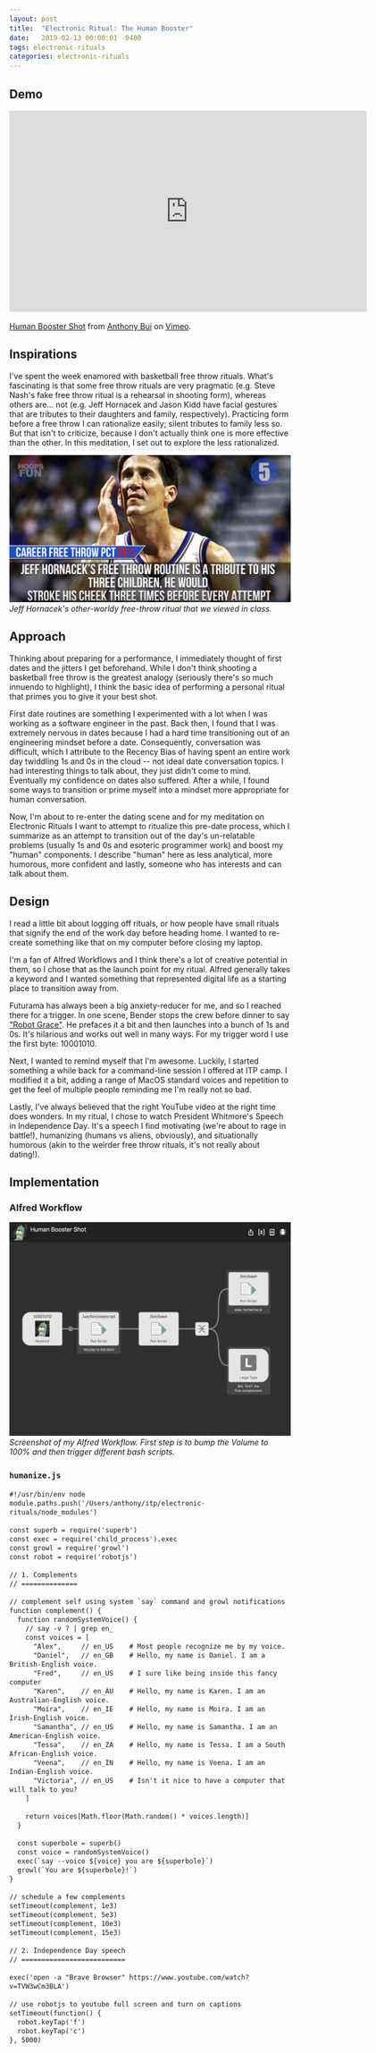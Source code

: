 ```yaml
---
layout: post
title:  "Electronic Ritual: The Human Booster"
date:   2019-02-13 00:00:01 -0400
tags: electronic-rituals
categories: electronic-rituals
---
```


Demo
----

<div class="text-center">
  <iframe src="https://player.vimeo.com/video/317070590" width="640" height="360" frameborder="0" webkitallowfullscreen mozallowfullscreen allowfullscreen></iframe>
  <p>
    <a href="https://vimeo.com/317070590">Human Booster Shot</a>
    from
    <a href="https://vimeo.com/buoydontfloat">Anthony Bui</a>
    on
    <a href="https://vimeo.com">Vimeo</a>.
  </p>
</div>

Inspirations
------------

I've spent the week enamored with basketball free throw rituals. What's fascinating is that some free throw rituals are very pragmatic (e.g. Steve Nash's fake free throw ritual is a rehearsal in shooting form), whereas others are... not (e.g. Jeff Hornacek and Jason Kidd have facial gestures that are tributes to their daughters and family, respectively). Practicing form before a free throw I can rationalize easily; silent tributes to family less so. But that isn't to criticize, because I don't actually think one is more effective than the other. In this meditation, I set out to explore the less rationalized.

![alt](/assets/img/electronic-rituals/hornacek.png)
*Jeff Hornacek's other-worldy free-throw ritual that we viewed in class.*

Approach
--------

Thinking about preparing for a performance, I immediately thought of first dates and the jitters I get beforehand. While I don't think shooting a basketball free throw is the greatest analogy (seriously there's so much innuendo to highlight), I think the basic idea of performing a personal ritual that primes you to give it your best shot.

First date routines are something I experimented with a lot when I was working as a software engineer in the past. Back then, I found that I was extremely nervous in dates because I had a hard time transitioning out of an engineering mindset before a date. Consequently, conversation was difficult, which I attribute to the Recency Bias of having spent an entire work day twiddling 1s and 0s in the cloud -- not ideal date conversation topics. I had interesting things to talk about, they just didn't come to mind. Eventually my confidence on dates also suffered. After a while, I found some ways to transition or prime myself into a mindset more appropriate for human conversation.

Now, I'm about to re-enter the dating scene and for my meditation on Electronic Rituals I want to attempt to ritualize this pre-date process, which I summarize as an attempt to transition out of the day's un-relatable problems (usually 1s and 0s and esoteric programmer work) and boost my "human" components. I describe "human" here as less analytical, more humorous, more confident and lastly, someone who has interests and can talk about them.

Design
------
I read a little bit about logging off rituals, or how people have small rituals that signify the end of the work day before heading home. I wanted to re-create something like that on my computer before closing my laptop.

I'm a fan of Alfred Workflows and I think there's a lot of creative potential in them, so I chose that as the launch point for my ritual. Alfred generally takes a keyword and I wanted something that represented digital life as a starting place to transition away from.

Futurama has always been a big anxiety-reducer for me, and so I reached there for a trigger. In one scene, Bender stops the crew before dinner to say ["Robot Grace"](https://www.youtube.com/watch?v=cfsvi4nOsgY). He prefaces it a bit and then launches into a bunch of 1s and 0s. It's hilarious and works out well in many ways. For my trigger word I use the first byte: 10001010.

Next, I wanted to remind myself that I'm awesome. Luckily, I started something a while back for a command-line session I offered at ITP camp. I modified it a bit, adding a range of MacOS standard voices and repetition to get the feel of multiple people reminding me I'm really not so bad.

Lastly, I've always believed that the right YouTube video at the right time does wonders. In my ritual, I chose to watch President Whitmore's Speech in Independence Day. It's a speech I find motivating (we're about to rage in battle!), humanizing (humans vs aliens, obviously), and situationally humorous (akin to the weirder free throw rituals, it's not really about dating!).

Implementation
--------------

### Alfred Workflow

![alt](/assets/img/electronic-rituals/alfred-workflow.png)
*Screenshot of my Alfred Workflow. First step is to bump the Volume to 100% and then trigger different bash scripts.*

### `humanize.js`

```
#!/usr/bin/env node
module.paths.push('/Users/anthony/itp/electronic-rituals/node_modules')

const superb = require('superb')
const exec = require('child_process').exec
const growl = require('growl')
const robot = require('robotjs')

// 1. Complements
// ==============

// complement self using system `say` command and growl notifications
function complement() {
  function randomSystemVoice() {
    // say -v ? | grep en_
    const voices = [
      "Alex",     // en_US    # Most people recognize me by my voice.
      "Daniel",   // en_GB    # Hello, my name is Daniel. I am a British-English voice.
      "Fred",     // en_US    # I sure like being inside this fancy computer
      "Karen",    // en_AU    # Hello, my name is Karen. I am an Australian-English voice.
      "Moira",    // en_IE    # Hello, my name is Moira. I am an Irish-English voice.
      "Samantha", // en_US    # Hello, my name is Samantha. I am an American-English voice.
      "Tessa",    // en_ZA    # Hello, my name is Tessa. I am a South African-English voice.
      "Veena",    // en_IN    # Hello, my name is Veena. I am an Indian-English voice.
      "Victoria", // en_US    # Isn't it nice to have a computer that will talk to you?
    ]

    return voices[Math.floor(Math.random() * voices.length)]
  }

  const superbole = superb()
  const voice = randomSystemVoice()
  exec(`say --voice ${voice} you are ${superbole}`)
  growl(`You are ${superbole}!`)
}

// schedule a few complements
setTimeout(complement, 1e3)
setTimeout(complement, 5e3)
setTimeout(complement, 10e3)
setTimeout(complement, 15e3)

// 2. Independence Day speech
// ==========================

exec('open -a "Brave Browser" https://www.youtube.com/watch?v=TVW3wCm3BLA')

// use robotjs to youtube full screen and turn on captions
setTimeout(function() {
  robot.keyTap('f')
  robot.keyTap('c')
}, 5000)
```
